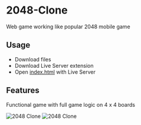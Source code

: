 # 2048-Clone
Web game working like popular 2048 mobile game

## Usage
+ Download files
+ Download Live Server extension
+ Open [index.html](/index.html) with Live Server

## Features
Functional game with full game logic on 4 x 4 boards

![2048 Clone](https://user-images.githubusercontent.com/80793909/218249552-fe513920-2cb5-4aa5-b5b8-99783599ca76.png)
![2048 Clone](https://user-images.githubusercontent.com/80793909/218249684-d4d747ca-21e7-4d7f-8ede-4a0a4422aeb9.png)
